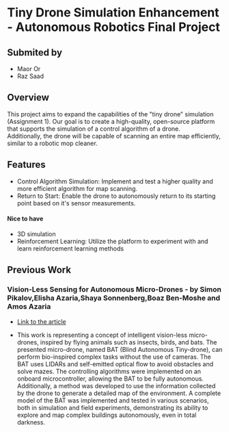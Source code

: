 # Tiny Drone Simulation Enhancement - Autonomous Robotics Final Project
## Submited by </br>
* Maor Or
* Raz Saad 
## Overview
This project aims to expand the capabilities of the "tiny drone" simulation (Assignment 1). Our goal is to create a high-quality, open-source platform that supports the simulation of a control algorithm of a drone.</br>
Additionally, the drone will be capable of scanning an entire map efficiently, similar to a robotic mop cleaner.

## Features
*  Control Algorithm Simulation: Implement and test a higher quality and more efficient algorithm for map scanning.
*  Return to Start: Enable the drone to autonomously return to its starting point based on it's sensor measurements.

#### Nice to have
* 3D simulation
* Reinforcement Learning: Utilize the platform to experiment with and learn reinforcement learning methods
  
## Previous Work
### Vision-Less Sensing for Autonomous Micro-Drones - by  Simon Pikalov,Elisha Azaria,Shaya Sonnenberg,Boaz Ben-Moshe  and Amos Azaria </br>
* [Link to the article](https://www.mdpi.com/1424-8220/21/16/5293) </br>

* This work is representing a concept of intelligent vision-less micro-drones, inspired by flying animals such as insects, birds, and bats. The presented micro-drone, named BAT (Blind Autonomous Tiny-drone), can perform bio-inspired complex tasks without the use of cameras. The BAT uses LIDARs and self-emitted optical flow to avoid obstacles and solve mazes. The controlling algorithms were implemented on an onboard microcontroller, allowing the BAT to be fully autonomous. Additionally, a method was developed to use the information collected by the drone to generate a detailed map of the environment. A complete model of the BAT was implemented and tested in various scenarios, both in simulation and field experiments, demonstrating its ability to explore and map complex buildings autonomously, even in total darkness.
